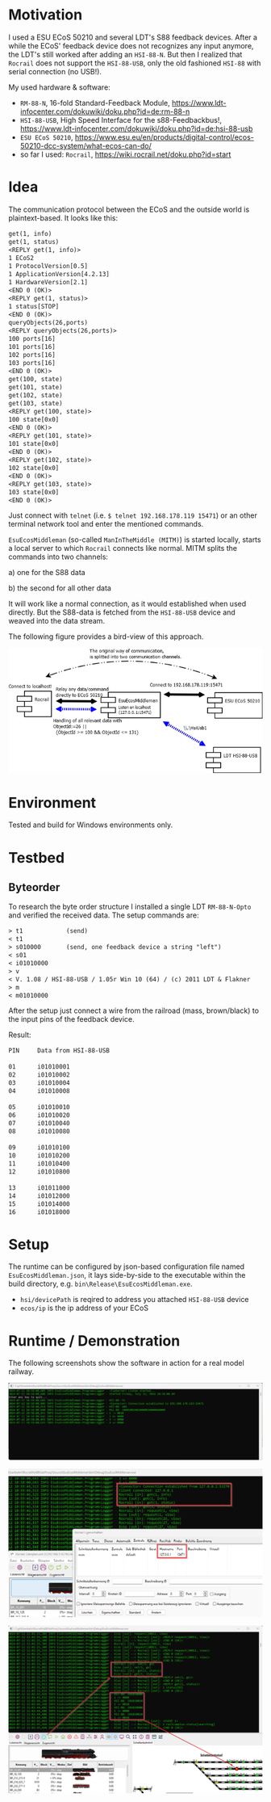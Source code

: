 # Motivation

I used a ESU ECoS 50210 and several LDT's S88 feedback devices. After a while the ECoS' feedback device does not recognizes any input anymore, the LDT's still worked after adding an `HSI-88-N`. But then I realized that `Rocrail` does not support the `HSI-88-USB`, only the old fashioned `HSI-88` with serial connection (no USB!).

My used hardware & software:

- `RM-88-N`, 16-fold Standard-Feedback Module, https://www.ldt-infocenter.com/dokuwiki/doku.php?id=de:rm-88-n
- `HSI-88-USB`, High Speed Interface for the s88-Feedbackbus!, https://www.ldt-infocenter.com/dokuwiki/doku.php?id=de:hsi-88-usb
- `ESU ECoS 50210`, https://www.esu.eu/en/products/digital-control/ecos-50210-dcc-system/what-ecos-can-do/
- so far I used: `Rocrail`, https://wiki.rocrail.net/doku.php?id=start

# Idea

The communication protocol between the ECoS and the outside world is plaintext-based. It looks like this:

```
get(1, info)
get(1, status)
<REPLY get(1, info)>
1 ECoS2
1 ProtocolVersion[0.5]
1 ApplicationVersion[4.2.13]
1 HardwareVersion[2.1]
<END 0 (OK)>
<REPLY get(1, status)>
1 status[STOP]
<END 0 (OK)>
queryObjects(26,ports)
<REPLY queryObjects(26,ports)>
100 ports[16]
101 ports[16]
102 ports[16]
103 ports[16]
<END 0 (OK)>
get(100, state)
get(101, state)
get(102, state)
get(103, state)
<REPLY get(100, state)>
100 state[0x0]
<END 0 (OK)>
<REPLY get(101, state)>
101 state[0x0]
<END 0 (OK)>
<REPLY get(102, state)>
102 state[0x0]
<END 0 (OK)>
<REPLY get(103, state)>
103 state[0x0]
<END 0 (OK)>
```

Just connect with `telnet` (i.e. `$ telnet 192.168.178.119 15471`) or an other terminal network tool and enter the mentioned commands. 

`EsuEcosMiddleman` (so-called `ManInTheMiddle (MITM)`) is started locally, starts a local server to which `Rocrail` connects like normal. MITM splits the commands into two channels:

a) one for the S88 data
	
b) the second for all other data
	
It will work like a normal connection, as it would established when used directly. But the S88-data is fetched from the `HSI-88-USB` device and weaved into the data stream.

The following figure provides a bird-view of this approach.

![Architecture Overview](Documentation/Architecture01.png "Architecture Overview")

# Environment

Tested and build for Windows environments only.

# Testbed

## Byteorder

To research the byte order structure I installed a single LDT `RM-88-N-Opto` and verified the received data. The setup commands are:

```
> t1            (send)
< t1     
> s010000       (send, one feedback device a string "left")
< s01
< i01010000
> v
< V. 1.08 / HSI-88-USB / 1.05r Win 10 (64) / (c) 2011 LDT & Flakner
> m
< m01010000
```

After the setup just connect a wire from the railroad (mass, brown/black) to the input pins of the feedback device.

Result:

```
PIN     Data from HSI-88-USB

01      i01010001
02      i01010002
03      i01010004
04      i01010008

05      i01010010
06      i01010020
07      i01010040
08      i01010080

09      i01010100
10      i01010200
11      i01010400
12      i01010800

13      i01011000
14      i01012000
15      i01014000
16      i01018000
```

# Setup 

The runtime can be configured by json-based configuration file named `EsuEcosMiddleman.json`, it lays side-by-side to the executable within the build directory, e.g. `bin\Release\EsuEcosMiddleman.exe`.

- `hsi/devicePath` is reqired to address you attached `HSI-88-USB` device
- `ecos/ip` is the ip address of your ECoS

# Runtime / Demonstration

The following screenshots show the software in action for a real model railway.

![Startup](Documentation/runtime/01_Startup.png "Startup")

![Startup](Documentation/runtime/02_RocrailConnectsToLocalProxy.png "Establishing connection to local instance")

![Startup](Documentation/runtime/03_ListenToS88.png "S88 Feedback")

